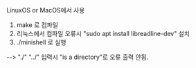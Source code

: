 LinuxOS or MacOS에서 사용
1. make 로 컴파일
2. 리눅스에서 컴파일 오류시  "sudo apt install libreadline-dev" 설치
3. ./minishell 로 실행

--> "./" "../" 입력시 "is a directory"로 오류 출력 안됨.
